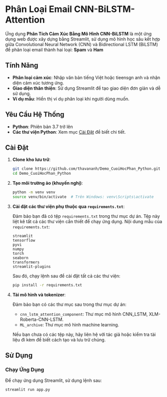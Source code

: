 # Phân Loại Email CNN-BiLSTM-Attention

Ứng dụng **Phân Tích Cảm Xúc Bằng Mô Hình CNN-BiLSTM** là một ứng dụng web được xây dựng bằng Streamlit, sử dụng mô hình học sâu kết hợp giữa Convolutional Neural Network (CNN) và Bidirectional LSTM (BiLSTM) để phân loại email thành hai loại: **Spam** và **Ham**

## Tính Năng

- **Phân loại cảm xúc**: Nhập văn bản tiếng Việt hoặc tieensgn anh và nhận diện cảm xúc tương ứng.
- **Giao diện thân thiện**: Sử dụng Streamlit để tạo giao diện đơn giản và dễ sử dụng.
- **Ví dụ mẫu**: Hiển thị ví dụ phân loại khi người dùng muốn.

## Yêu Cầu Hệ Thống

- **Python**: Phiên bản 3.7 trở lên
- **Các thư viện Python**: Xem mục [Cài Đặt](#cài-đặt) để biết chi tiết.

## Cài Đặt

1. **Clone kho lưu trữ**:

   ```bash
   git clone https://github.com/thavananh/Demo_CuoiHocPhan_Python.git
   cd Demo_CuoiHocPhan_Python
   ```

2. **Tạo môi trường ảo (khuyến nghị)**:

   ```bash
   python -m venv venv
   source venv/bin/activate  # Trên Windows: venv\Scripts\activate
   ```

3. **Cài đặt các thư viện phụ thuộc qua `requirements.txt`**:

   Đảm bảo bạn đã có tệp `requirements.txt` trong thư mục dự án. Tệp này liệt kê tất cả các thư viện cần thiết để chạy ứng dụng. Nội dung mẫu của `requirements.txt`:

   ```plaintext
   streamlit
   tensorflow
   pyvi
   numpy
   torch
   seaborn
   transformers
   streamlit-plugins

   ```

   Sau đó, chạy lệnh sau để cài đặt tất cả các thư viện:

   ```bash
   pip install -r requirements.txt
   ```

4. **Tải mô hình và tokenizer**:

   Đảm bảo bạn có các thư mục sau trong thư mục dự án:

   - `cnn_lstm_attention_component`: Thư mục mô hình CNN_LSTM, XLM-Roberta-CNN-LSTM.
   - `ML_archive`: Thư mục mô hình machine learning.

   Nếu bạn chưa có các tệp này, hãy liên hệ với tác giả hoặc kiểm tra tài liệu đi kèm để biết cách tạo và lưu trữ chúng.

## Sử Dụng

### Chạy Ứng Dụng

Để chạy ứng dụng Streamlit, sử dụng lệnh sau:

```bash
streamlit run app.py
```
